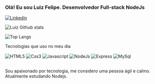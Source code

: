 ### Olá! Eu sou Luiz Felipe. Desenvolvedor Full-stack NodeJs

[![Linkedin](https://img.shields.io/badge/LinkedIn-0077B5?style=for-the-badge&logo=linkedin&logoColor=white)](https://www.linkedin.com/in/luiz-felipe-95942222b/)

![Luiz Github stats](https://github-readme-stats.vercel.app/api?username=Luiz9910&show_icons=true&theme=radical)

![Top Langs](https://github-readme-stats.vercel.app/api/top-langs/?username=Luiz9910&layout=compact&theme=radical)
 
Tecnologias que uso no meu dia

<div style="display:inline_block">
  <img align="center" alt="HTML5" src="https://img.shields.io/badge/HTML5-E34F26?style=for-the-badge&logo=html5&logoColor=white" />
  <img align="center" alt="Css3" src="https://img.shields.io/badge/CSS3-1572B6?style=for-the-badge&logo=css3&logoColor=white" />
  <img align="center" alt="Javascript" src="https://img.shields.io/badge/JavaScript-F7DF1E?style=for-the-badge&logo=javascript&logoColor=black" />
  <img align="center" alt="NodeJs" src="https://img.shields.io/badge/Node.js-43853D?style=for-the-badge&logo=node.js&logoColor=white" />
  <img align="center" alt="Express" src="https://img.shields.io/badge/Express.js-404D59?style=for-the-badge" />
  <img align="center" alt="MySql" src="https://img.shields.io/badge/MySQL-00000F?style=for-the-badge&logo=mysql&logoColor=white" />
</div>

<br>

Sou apaixonado por tecnologia, me considero uma pessoa ágil e calmo. Atualmente estudando Nodejs.
